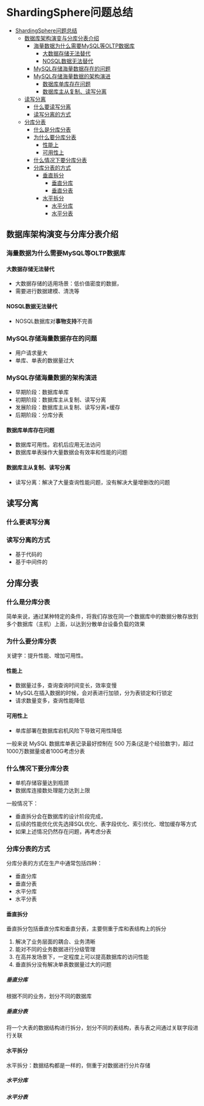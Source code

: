 # ShardingSphere问题总结

- [ShardingSphere问题总结](#shardingsphere问题总结)
  - [数据库架构演变与分库分表介绍](#数据库架构演变与分库分表介绍)
    - [海量数据为什么需要MySQL等OLTP数据库](#海量数据为什么需要mysql等oltp数据库)
      - [大数据存储无法替代](#大数据存储无法替代)
      - [NOSQL数据无法替代](#nosql数据无法替代)
    - [MySQL存储海量数据存在的问题](#mysql存储海量数据存在的问题)
    - [MySQL存储海量数据的架构演进](#mysql存储海量数据的架构演进)
      - [数据库单库存在问题](#数据库单库存在问题)
      - [数据库主从复制、读写分离](#数据库主从复制读写分离)
  - [读写分离](#读写分离)
    - [什么要读写分离](#什么要读写分离)
    - [读写分离的方式](#读写分离的方式)
  - [分库分表](#分库分表)
    - [什么是分库分表](#什么是分库分表)
    - [为什么要分库分表](#为什么要分库分表)
      - [性能上](#性能上)
      - [可用性上](#可用性上)
    - [什么情况下要分库分表](#什么情况下要分库分表)
    - [分库分表的方式](#分库分表的方式)
      - [垂直拆分](#垂直拆分)
        - [垂直分库](#垂直分库)
        - [垂直分表](#垂直分表)
      - [水平拆分](#水平拆分)
        - [水平分库](#水平分库)
        - [水平分表](#水平分表)

## 数据库架构演变与分库分表介绍

### 海量数据为什么需要MySQL等OLTP数据库

#### 大数据存储无法替代

- 大数据存储的适用场景：低价值密度的数据，
- 需要进行数据建模、清洗等
  
#### NOSQL数据无法替代

- NOSQL数据库对**事物支持**不完善

### MySQL存储海量数据存在的问题

- 用户请求量大
- 单库、单表的数据量过大

### MySQL存储海量数据的架构演进

- 早期阶段：数据库单库
- 初期阶段：数据库主从复制、读写分离
- 发展阶段：数据库主从复制、读写分离+缓存
- 后期阶段：分库分表

#### 数据库单库存在问题

- 数据库可用性。宕机后应用无法访问
- 数据库单表操作大量数据会有效率和性能的问题

#### 数据库主从复制、读写分离

- 读写分离：解决了大量查询性能问题，没有解决大量增删改的问题

## 读写分离

### 什么要读写分离

### 读写分离的方式

- 基于代码的
- 基于中间件的

## 分库分表

### 什么是分库分表

简单来说，通过某种特定的条件，将我们存放在同一个数据库中的数据分散存放到多个数据库（主机）上面，以达到分散单台设备负载的效果

### 为什么要分库分表

关键字：提升性能、增加可用性。

#### 性能上

- 数据量过多，查询查询时间变长，效率变慢
- MySQL在插入数据的时候，会对表进行加锁，分为表锁定和行锁定
- 请求数量变多，查询性能降低

#### 可用性上

- 单库部署在数据库宕机风险下导致可用性降低

一般来说 MySQL 数据库单表记录最好控制在 500 万条(这是个经验数字)，超过1000万数据量或者100G考虑分表

### 什么情况下要分库分表

- 单机存储容量达到瓶颈
- 数据库连接数处理能力达到上限

一般情况下：

- 垂直拆分会在数据库的设计阶段完成，
- 后续的性能优化优先选择SQL优化、表字段优化、索引优化、增加缓存等方式
- 如果上述情况仍然存在问题，再考虑分表

### 分库分表的方式

分库分表的方式在生产中通常包括四种：

- 垂直分库
- 垂直分表
- 水平分库
- 水平分表

#### 垂直拆分

垂直拆分包括垂直分库和垂直分表，主要侧重于库和表结构上的拆分

1. 解决了业务层面的耦合、业务清晰
2. 能对不同的业务数据进行分级管理
3. 在高并发场景下，一定程度上可以提高数据库的访问性能
4. 垂直拆分没有解决单表数据量过大的问题

##### 垂直分库

根据不同的业务，划分不同的数据库

##### 垂直分表

将一个大表的数据结构进行拆分，划分不同的表结构，表与表之间通过关联字段进行关联

#### 水平拆分

水平拆分：数据结构都是一样的，侧重于对数据进行分片存储

##### 水平分库

##### 水平分表
